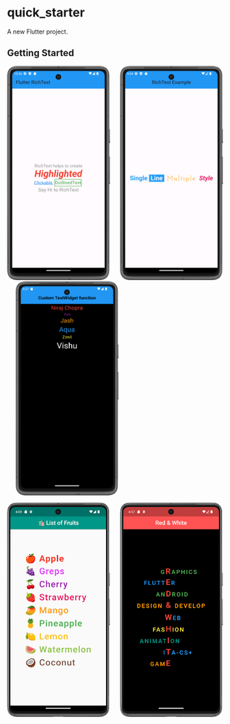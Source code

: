 # quick_starter

A new Flutter project.

## Getting Started


<img src = "https://github.com/Zimil-Patel/prtwo/blob/master/Snaps/Screenshot_20240117_103631.png" width = "240" height = "500"> &nbsp;&nbsp;&nbsp;&nbsp; <img src = "https://github.com/Zimil-Patel/prtwo/blob/master/Snaps/Screenshot_20240117_210444.png" width = "240" height = "500"> &nbsp;&nbsp;&nbsp;&nbsp; <img src = "https://github.com/Zimil-Patel/prtwo/blob/master/Snaps/Screenshot_20240117_212718.png" width = "240" height = "500">


<img src = "https://github.com/Zimil-Patel/prtwo/blob/master/Snaps/snp1.png" width = "240" height = "500"> &nbsp;&nbsp;&nbsp;&nbsp; <img src = "https://github.com/Zimil-Patel/prtwo/blob/master/Snaps/snp2.png" width = "240" height = "500"> &nbsp;&nbsp;&nbsp;&nbsp;
